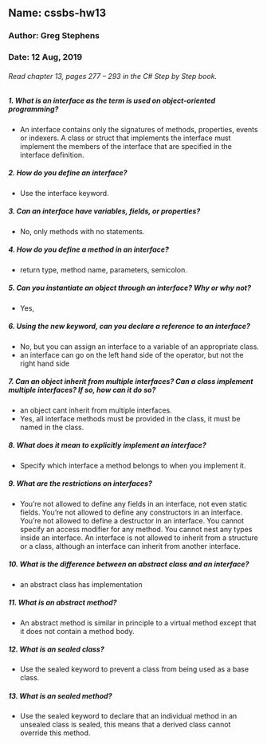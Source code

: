 ## Name: cssbs-hw13
### Author: Greg Stephens
### Date: 12 Aug, 2019

###### Read chapter 13, pages 277 – 293 in the C# Step by Step book.
##### 1. What is an interface as the term is used on object-oriented programming?
- An interface contains only the signatures of methods, properties, events or indexers. A class or struct that implements the interface must implement the members of the interface that are specified in the interface definition.

##### 2. How do you define an interface?
- Use the interface keyword.


##### 3. Can an interface have variables, fields, or properties?
- No, only methods with no statements.


##### 4. How do you define a method in an interface?
- return type, method name, parameters, semicolon.


##### 5. Can you instantiate an object through an interface? Why or why not?
- Yes,


##### 6. Using the new keyword, can you declare a reference to an interface?
- No, but you can assign an interface to a variable of an appropriate class.
- an interface can go on the left hand side of the operator, but not the right hand side

##### 7. Can an object inherit from multiple interfaces? Can a class implement multiple interfaces? If so, how can it do so?
- an object cant inherit from multiple interfaces.
- Yes, all interface methods must be provided in the class, it must be named in the class.

##### 8. What does it mean to explicitly implement an interface?
- Specify which interface a method belongs to when you implement it.


##### 9. What are the restrictions on interfaces?
- You’re not allowed to define any fields in an interface, not even static fields. You’re not allowed to define any constructors in an interface. You’re not allowed to define a destructor in an interface. You cannot specify an access modifier for any method. You cannot nest any types inside an interface. An interface is not allowed to inherit from a structure or a class, although an interface can inherit from another interface.

##### 10. What is the difference between an abstract class and an interface?
- an abstract class has implementation


##### 11. What is an abstract method?
- An abstract method is similar in principle to a virtual method except that it does not contain a method body.


##### 12. What is an sealed class?
- Use the sealed keyword to prevent a class from being used as a base class.


##### 13. What is an sealed method?
- Use the sealed keyword to declare that an individual method in an unsealed class is sealed,
this means that a derived class cannot override this method.
